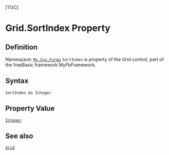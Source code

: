 [TOC]
# Grid.SortIndex Property

## Definition
Namespace: [`My.Sys.Forms`](My.Sys.Forms.md)
`SortIndex` is property of the Grid control, part of the freeBasic framework MyFbFramework.
## Syntax
```freeBasic
SortIndex As Integer
```
## Property Value
[`Integer`]("https://www.freebasic.net/wiki/KeyPgInteger")
## See also
[`Grid`](Grid.md)

